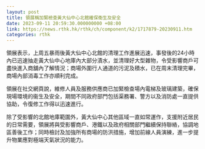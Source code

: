 ```yaml
---
layout: post
title: 領展稱加緊檢查黃大仙中心北館確保衞生及安全
date: 2023-09-11 20:59:30.000000000 +08:00
link: https://news.rthk.hk/rthk/ch/component/k2/1717879-20230911.htm
categories: rthk
---
```


領展表示，上周五暴雨後黃大仙中心北館的清理工作進展迅速，事發後的24小時內已迅速抽走黃大仙中心地庫內大部分漬水，並清理好大型雜物，令受影響商戶可盡快進入商舖內了解情況；商場外圍行人通道的污泥及積水，已在周末清理完畢，商場內部消毒工作亦順利完成。

領展在社交網頁說，維修人員及服務供應商已加緊檢查場內電梯及玻璃建築，確保現場環境的衞生及安全，期間不同政府部門包括渠務署、警方以及消防處一直提供協助，令復修工作得以迅速進行。

除了受影響的北館地庫範圍外，黃大仙中心其他區域一直如常運作，支援附近居民的日常需要，領展將與受影響商戶、港鐵以及政府相關部門繼續保持聯絡，協調地區善後工作；同時檢討及加強所有商場的防洪措施，增加前線人員演練，進一步提升物業應對極端天氣狀況的能力。
